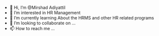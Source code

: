 - 👋 Hi, I’m @Mirshad Adiyattil
- 👀 I’m interested in HR Management
- 🌱 I’m currently learning About the HRMS and other HR related programs
- 💞️ I’m looking to collaborate on ...
- 📫 How to reach me ...

<!---
MirshadAdiyattil1988/MirshadAdiyattil1988 is a ✨ special ✨ repository because its `README.md` (this file) appears on your GitHub profile.
You can click the Preview link to take a look at your changes.
--->
